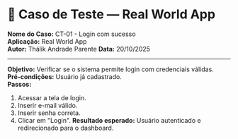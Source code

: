 # 🧾 Caso de Teste — Real World App

**Nome do Caso:** CT-01 - Login com sucesso  
**Aplicação:** Real World App  
**Autor:** Thálik Andrade Parente
**Data:** 20/10/2025  

----

**Objetivo:** Verificar se o sistema permite login com credenciais válidas.  
**Pré-condições:** Usuário já cadastrado.  
**Passos:**
1. Acessar a tela de login.
2. Inserir e-mail válido.
3. Inserir senha correta.
4. Clicar em "Login".
**Resultado esperado:** Usuário autenticado e redirecionado para o dashboard.
